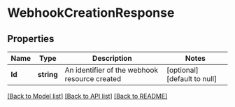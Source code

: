 # WebhookCreationResponse

## Properties
Name | Type | Description | Notes
------------ | ------------- | ------------- | -------------
**Id** | **string** | An identifier of the webhook resource created | [optional] [default to null]

[[Back to Model list]](../README.md#documentation-for-models) [[Back to API list]](../README.md#documentation-for-api-endpoints) [[Back to README]](../README.md)


